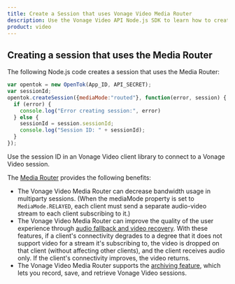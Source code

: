 ```yaml
---
title: Create a Session that uses Vonage Video Media Router
description: Use the Vonage Video API Node.js SDK to learn how to create a session. Sessions allow participants to use audio, video, and messaging functionality in your application.
product: video
---
```


## Creating a session that uses the Media Router

The following Node.js code creates a session that uses the Media Router:

```js
var opentok = new OpenTok(App_ID, API_SECRET);
var sessionId;
opentok.createSession({mediaMode:"routed"}, function(error, session) {
  if (error) {
    console.log("Error creating session:", error)
  } else {
    sessionId = session.sessionId;
    console.log("Session ID: " + sessionId);
  }
});
```

Use the session ID in an Vonage Video client library to connect to a Vonage Video session.

<!-- OPT-TODO: You will also need to generate a token for each user connecting to the Vonage Video session. See [Connection Token Creation](/developer/guides/create-token/node/) for information on the `generateToken()` method. -->

The [Media Router](https://www.vonage.com/communications-apis/video/features) provides the following benefits:

* The Vonage Video Media Router can decrease bandwidth usage in multiparty sessions. (When the mediaMode property is set to `MediaMode.RELAYED`, each client must send a separate audio-video stream to each client subscribing to it.)
* The Vonage Video Media Router can improve the quality of the user experience through [audio fallback and video recovery](https://www.vonage.com/communications-apis/video/features). With these features, if a client's connectivity degrades to a degree that it does not support video for a stream it's subscribing to, the video is dropped on that client (without affecting other clients), and the client receives audio only. If the client's connectivity improves, the video returns.
* The Vonage Video Media Router supports the [archiving feature](/video/guides/archiving), which lets you record, save, and retrieve Vonage Video sessions.

